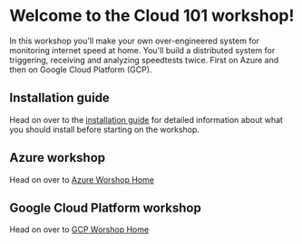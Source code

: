 Welcome to the Cloud 101 workshop!
==================================
In this workshop you'll make your own over-engineered system for monitoring internet speed at home. You'll build a distributed system for triggering, receiving and analyzing speedtests twice. First on Azure and then on Google Cloud Platform (GCP).

Installation guide
------------------
Head on over to the [installation guide](https://cx-cloud-101.github.io/speedtest-workshop/installation-guide) for detailed information about what you should install before starting on the workshop.

Azure workshop
--------------
Head on over to [Azure Worshop Home](azure/index)

Google Cloud Platform workshop
------------------------------
Head on over to [GCP Worshop Home](gcp/index)